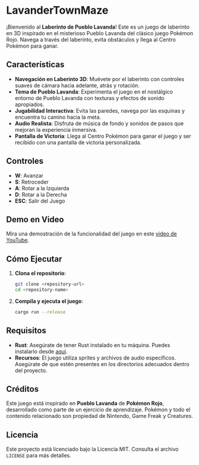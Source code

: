 # LavanderTownMaze

¡Bienvenido al **Laberinto de Pueblo Lavanda**! Este es un juego de laberinto en 3D inspirado en el misterioso Pueblo Lavanda del clásico juego Pokémon Rojo. Navega a través del laberinto, evita obstáculos y llega al Centro Pokémon para ganar.

## Características

- **Navegación en Laberinto 3D**: Muévete por el laberinto con controles suaves de cámara hacia adelante, atrás y rotación.
- **Tema de Pueblo Lavanda**: Experimenta el juego en el nostálgico entorno de Pueblo Lavanda con texturas y efectos de sonido apropiados.
- **Jugabilidad Interactiva**: Evita las paredes, navega por las esquinas y encuentra tu camino hacia la meta.
- **Audio Realista**: Disfruta de música de fondo y sonidos de pasos que mejoran la experiencia inmersiva.
- **Pantalla de Victoria**: Llega al Centro Pokémon para ganar el juego y ser recibido con una pantalla de victoria personalizada.

## Controles

- **W**: Avanzar
- **S**: Retroceder
- **A**: Rotar a la Izquierda
- **D**: Rotar a la Derecha
- **ESC**: Salir del Juego

## Demo en Video

Mira una demostración de la funcionalidad del juego en este [video de YouTube](https://youtu.be/XbAgbnl5aQ4).

## Cómo Ejecutar

1. **Clona el repositorio**:
    ```bash
    git clone <repository-url>
    cd <repository-name>
    ```

2. **Compila y ejecuta el juego**:
    ```bash
    cargo run --release
    ```

## Requisitos

- **Rust**: Asegúrate de tener Rust instalado en tu máquina. Puedes instalarlo desde [aquí](https://www.rust-lang.org/).
- **Recursos**: El juego utiliza sprites y archivos de audio específicos. Asegúrate de que estén presentes en los directorios adecuados dentro del proyecto.

## Créditos

Este juego está inspirado en **Pueblo Lavanda** de **Pokémon Rojo**, desarrollado como parte de un ejercicio de aprendizaje. Pokémon y todo el contenido relacionado son propiedad de Nintendo, Game Freak y Creatures.

## Licencia

Este proyecto está licenciado bajo la Licencia MIT. Consulta el archivo `LICENSE` para más detalles.
